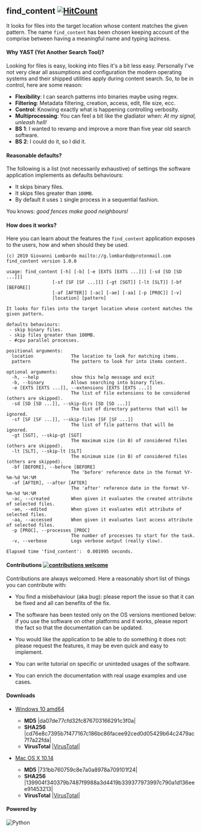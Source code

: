 ## find_content [![HitCount](http://hits.dwyl.io/GiovaLomba/wd.svg?style=plastic)](http://hits.dwyl.io/GiovaLomba/find_content)

It looks for files into the target location whose content matches the 
given pattern. The name `find_content` has been chosen keeping account
of the comprise between having a meaningful name and typing laziness.

#### Why YAST (Yet Another Search Tool)?

Looking for files is easy, looking into files it's a bit less easy.
Personally I've not very clear all assumptions and configuration the
modern operating systems and their shipped utilities apply during
content search. So, to be in control, here are some reason:

+ **Flexibility**: I can search patterns into binaries maybe using
  regex.
+ **Filtering**: Metadata filtering, creation, access, edit, file size,
  ecc.
+ **Control**: Knowing exactly what is happening controlling verbosity.
+ **Multiprocessing**: You can feel a bit like the gladiator when: *At
  my signal, unleash hell!*
+ **BS 1**: I wanted to revamp and improve a more than five year old
  search software.
+ **BS 2**: I could do it, so I did it.

#### Reasonable defaults?

The following is a list (not necessarily exhaustive) of settings the 
software application implements as defaults behaviours:

-  It skips binary files.
 - It skips files greater than `100MB`.
-  By default it uses `1` single process in a sequential fashion.
 
 You knows: *good fences make good neighbours!*
 
#### How does it works?

Here you can learn about the features the `find_content` application
exposes to the users, how and when should they be used.

```
(c) 2019 Giovanni Lombardo mailto://g.lombardo@protonmail.com
find_content version 1.0.0

usage: find_content [-h] [-b] [-e [EXTS [EXTS ...]]] [-sd [SD [SD ...]]]
                 [-sf [SF [SF ...]]] [-gt [SGT]] [-lt [SLT]] [-bf [BEFORE]]
                 [-af [AFTER]] [-ac] [-ae] [-aa] [-p [PROC]] [-v]
                 [location] [pattern]

It looks for files into the target location whose content matches the given pattern.

defaults behaviours:
 - skip binary files.
 - skip files greater than 100MB.
 - #cpu parallel processes.

positional arguments:
  location              The location to look for matching items.
  pattern               The pattern to look for into items content.

optional arguments:
  -h, --help            show this help message and exit
  -b, --binary          Allows searching into binary files.
  -e [EXTS [EXTS ...]], --extensions [EXTS [EXTS ...]]
                        The list of file extensions to be considered (others are skipped).
  -sd [SD [SD ...]], --skip-dirs [SD [SD ...]]
                        The list of directory patterns that will be ignored.
  -sf [SF [SF ...]], --skip-files [SF [SF ...]]
                        The list of file patterns that will be ignored.
  -gt [SGT], --skip-gt [SGT]
                        The maximum size (in B) of considered files (others are skipped).
  -lt [SLT], --skip-lt [SLT]
                        The minimum size (in B) of considered files (others are skipped).
  -bf [BEFORE], --before [BEFORE]
                        The 'before' reference date in the format %Y-%m-%d %H:%M
  -af [AFTER], --after [AFTER]
                        The 'after' reference date in the format %Y-%m-%d %H:%M
  -ac, --created        When given it evaluates the created attribute of selected files.
  -ae, --edited         When given it evaluates edit attribute of selected files.
  -aa, --accessed       When given it evaluates last access attribute of selected files.
  -p [PROC], --processes [PROC]
                        The number of processes to start for the task.
  -v, --verbose         Logs verbose output (really slow).
  
Elapsed time 'find_content':  0.001995 seconds.
```

#### Contributions [![contributions welcome](https://img.shields.io/badge/contributions-welcome-brightgreen.svg?style=plastic)](https://github.com/GiovaLomba/find_content/issues)

Contributions are always welcomed. Here a reasonably short list of
things you can contribute with:

+ You find a misbehaviour (aka bug): please report the issue so that it
can be fixed and all can benefits of the fix.

+ The software has been tested only on the OS versions mentioned below:
if you use the software on other platforms and it works, please report
the fact so that the documentation can be updated.

+ You would like the application to be able to do something it does not:
please request the features, it may be even quick and easy to implement.

+ You can write tutorial on specific or uninteded usages of the software.

+ You can enrich the documentation with real usage examples and use cases.

#### Downloads

 + [Windows 10 amd64](https://github.com/GiovaLomba/find_content/raw/master/find_content.exe)
   - **MD5**        |da07de77cfd32fc876703166291c3f0a|
   - **SHA256**     |cd76e8c7395b7f477167c186bc86facee92ced0d05429b64c2479ac7f7a22fda|
   - **VirusTotal** |[VirusTotal](https://www.virustotal.com/gui/file/cd76e8c7395b7f477167c186bc86facee92ced0d05429b64c2479ac7f7a22fda/detection)|
   
   
 + [Mac OS X 10.14](https://github.com/GiovaLomba/find_content/raw/master/find_content_osx)
   - **MD5**        |731bb760759c8e7a0a8978a709101f24|
   - **SHA256**     |139904f340379b7487f9988a3d4419b339377973997c790a1d136eee91453213|
   - **VirusTotal** |[VirusTotal](https://www.virustotal.com/gui/file/139904f340379b7487f9988a3d4419b339377973997c790a1d136eee91453213/detection)|

#### Powered by

![Python](https://www.python.org/static/img/python-logo.png "Python")
<br/> 

<!--
![PyInstaller](https://www.pyinstaller.org/_images/pyinstaller-draft1c-header-trans.png)
-->
